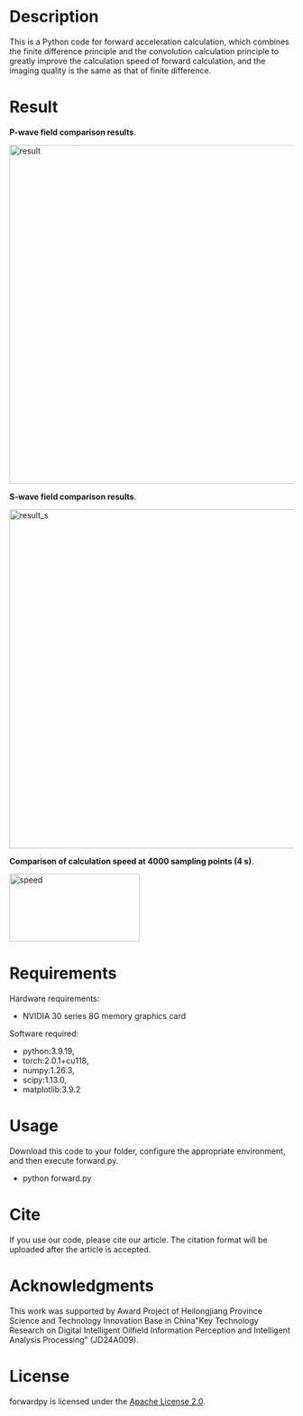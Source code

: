 # Description
This is a Python code for forward acceleration calculation, which combines the finite difference principle and the convolution calculation principle to greatly improve the calculation speed of forward calculation, and the imaging quality is the same as that of finite difference.

# Result
**P-wave field comparison results**.

<img width="1000" height="600" alt="result" src="https://github.com/user-attachments/assets/6357435e-110c-48f1-8e66-4ddd7332d7f2" />

**S-wave field comparison results**.

<img width="1000" height="600" alt="result_s" src="https://github.com/user-attachments/assets/a457b838-ca45-4772-b77e-cd1f2a14d556" />

**Comparison of calculation speed at 4000 sampling points (4 s)**.

<img width="231" height="120" alt="speed" src="https://github.com/user-attachments/assets/b3e8ea33-777d-4c69-be27-32187de6e4a6" />

# Requirements
Hardware requirements: 
- NVIDIA 30 series 8G memory graphics card

Software required:
- python:3.9.19,
- torch:2.0.1+cu118,
- numpy:1.26.3,
- scipy:1.13.0,
- matplotlib:3.9.2
# Usage
Download this code to your folder, configure the appropriate environment, and then execute forward.py.
- python forward.py
  
# Cite
If you use our code, please cite our article.
The citation format will be uploaded after the article is accepted.
# Acknowledgments
This work was supported by Award Project of Heilongjiang Province Science and Technology Innovation Base in China"Key Technology Research on Digital Intelligent Oilfield Information Perception and Intelligent Analysis Processing" (JD24A009).
# License
forwardpy is licensed under the [Apache License 2.0](LICENSE).
